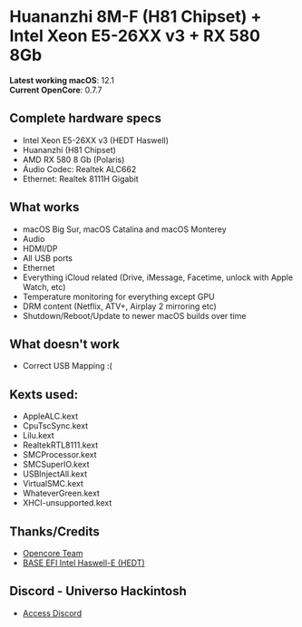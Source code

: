 # Huananzhi 8M-F (H81 Chipset) + Intel Xeon E5-26XX v3 + RX 580 8Gb

**Latest working macOS**: 12.1
<br>
**Current OpenCore**: 0.7.7

## Complete hardware specs
- Intel Xeon E5-26XX v3 (HEDT Haswell)
- Huananzhi (H81 Chipset)
- AMD RX 580 8 Gb (Polaris)
- Áudio Codec: Realtek ALC662
- Ethernet: Realtek 8111H Gigabit

## What works
- macOS Big Sur, macOS Catalina and macOS Monterey
- Audio
- HDMI/DP
- All USB ports
- Ethernet
- Everything iCloud related (Drive, iMessage, Facetime, unlock with Apple Watch, etc)
- Temperature monitoring for everything except GPU
- DRM content (Netflix, ATV+, Airplay 2 mirroring etc)
- Shutdown/Reboot/Update to newer macOS builds over time

## What doesn't work
- Correct USB Mapping :(

## Kexts used:
- AppleALC.kext
- CpuTscSync.kext
- Lilu.kext
- RealtekRTL8111.kext
- SMCProcessor.kext
- SMCSuperIO.kext
- USBInjectAll.kext
- VirtualSMC.kext
- WhateverGreen.kext
- XHCI-unsupported.kext

## Thanks/Credits
- [Opencore Team](https://dortania.github.io/getting-started/)
- [BASE EFI Intel Haswell-E (HEDT)](https://github.com/luchina-gabriel/BASE-EFI-INTEL-HEDT-4THGEN-X99-HASWELL-E)

## Discord - Universo Hackintosh
- [Access Discord](https://discord.universohackintosh.com.br)
